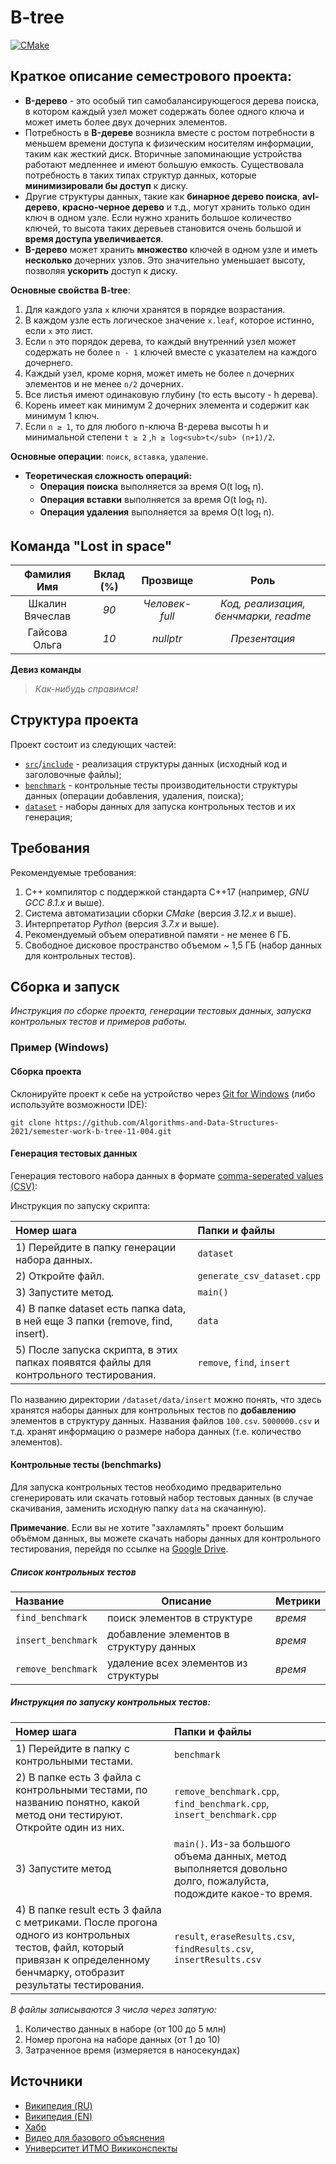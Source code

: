 # B-tree

[![CMake](https://github.com/Algorithms-and-Data-Structures-2021/semester-work-b-tree-11-004/actions/workflows/cmake.yml/badge.svg)](https://github.com/Algorithms-and-Data-Structures-2021/semester-work-template/actions/workflows/cmake.yml)

## Краткое описание семестрового проекта:

- **B-дерево** - это особый тип самобалансирующегося дерева поиска, в котором каждый узел может содержать более одного ключа и
  может иметь более двух дочерних элементов.
- Потребность в **B-дереве** возникла вместе с ростом потребности в меньшем времени доступа к физическим носителям
  информации, таким как жесткий диск. Вторичные запоминающие устройства работают медленнее и имеют большую емкость.
  Существовала потребность в таких типах структур данных, которые **минимизировали бы доступ** к диску.
- Другие структуры данных, такие как **бинарное дерево поиска**, **avl-дерево**, **красно-черное дерево** и т.д., могут хранить
  только один ключ в одном узле. Если нужно хранить большое количество ключей, то высота таких деревьев становится очень
  большой и **время доступа увеличивается**.
- **B-дерево** может хранить **множество** ключей в одном узле и иметь **несколько** дочерних узлов. Это значительно уменьшает
  высоту, позволяя **ускорить** доступ к диску.

**Основные свойства B-tree**:

1. Для каждого узла `x` ключи хранятся в порядке возрастания.
2. В каждом узле есть логическое значение `x.leaf`, которое истинно, если `x` это лист.
3. Если `n` это порядок дерева, то каждый внутренний узел может содержать не более `n - 1` ключей вместе с указателем на
   каждого дочернего.
4. Каждый узел, кроме корня, может иметь не более `n` дочерних элементов и не менее `n/2` дочерних.
5. Все листья имеют одинаковую глубину (то есть высоту - h дерева).
6. Корень имеет как минимум 2 дочерних элемента и содержит как минимум 1 ключ.
7. Если `n ≥ 1`, то для любого n-ключа B-дерева высоты h и минимальной степени `t ≥ 2` ,`h ≥ log<sub>t</sub> (n+1)/2`. 
   
**Основные операции**: `поиск`, `вставка`, `удаление`.

- **Теоретическая сложность операций:**
    - **Операция поиска** выполняется за время O(t log<sub>t</sub> n).
    - **Операция вставки** выполняется за время O(t log<sub>t</sub> n).
    - **Операция удаления** выполняется за время O(t log<sub>t</sub> n).

## Команда "Lost in space"

| Фамилия Имя | Вклад (%) | Прозвище | Роль |
| :---: | :---: | :---: | :---: |
| Шкалин Вячеслав | _90_ | _Человек-full_ | _Код, реализация, бенчмарки, readme_ |
| Гайсова Ольга | _10_ | _nullptr_ | _Презентация_ |

**Девиз команды**
> _Как-нибудь справимся!_

## Структура проекта

Проект состоит из следующих частей:

- [`src`](src)/[`include`](include) - реализация структуры данных (исходный код и заголовочные файлы);
- [`benchmark`](benchmark) - контрольные тесты производительности структуры данных (операции добавления, удаления, поиска);
- [`dataset`](dataset) - наборы данных для запуска контрольных тестов и их генерация;

## Требования

Рекомендуемые требования:

1. С++ компилятор c поддержкой стандарта C++17 (например, _GNU GCC 8.1.x_ и выше).
2. Система автоматизации сборки _CMake_ (версия _3.12.x_ и выше).
3. Интерпретатор _Python_ (версия _3.7.x_ и выше).
4. Рекомендуемый объем оперативной памяти - не менее 6 ГБ.
5. Свободное дисковое пространство объемом ~ 1,5 ГБ (набор данных для контрольных тестов).

## Сборка и запуск

_Инструкция по сборке проекта, генерации тестовых данных, запуска контрольных тестов и примеров работы._

### Пример (Windows)

#### Сборка проекта

Склонируйте проект к себе на устройство через [Git for Windows](https://gitforwindows.org/) (либо используйте
возможности IDE):

```shell
git clone https://github.com/Algorithms-and-Data-Structures-2021/semester-work-b-tree-11-004.git
```

#### Генерация тестовых данных

Генерация тестового набора данных в
формате [comma-seperated values (CSV)](https://en.wikipedia.org/wiki/Comma-separated_values):

Инструкция по запуску скрипта:

| Номер шага                                                                            | Папки и файлы                  |
| :---                                                                                  | :---                           |
| 1) Перейдите в папку генерации набора данных.                                         | `dataset`                      |
| 2) Откройте файл.                                                                     | `generate_csv_dataset.cpp`     |
| 3) Запустите метод.                                                                   | `main()`                       |
| 4) В папке dataset есть папка data, в ней еще 3 папки (remove, find, insert).         | `data`                         |
| 5) После запуска скрипта, в этих папках появятся файлы для контрольного тестирования. | `remove`, `find`, `insert`     |

По названию директории `/dataset/data/insert` можно понять, что здесь хранятся наборы данных для контрольных тестов по
**добавлению** элементов в структуру данных. Названия файлов `100.csv`. `5000000.csv` и т.д. хранят информацию о размере
набора данных (т.е. количество элементов).

#### Контрольные тесты (benchmarks)

Для запуска контрольных тестов необходимо предварительно сгенерировать или скачать готовый набор тестовых данных (в случае скачивания, заменить исходную папку `data` на скачанную).

**Примечание**. Если вы не хотите "захламлять" проект большим объёмом данных, вы можете скачать наборы данных для
контрольного тестирования, перейдя по ссылке
на [Google Drive](https://drive.google.com/drive/folders/1nqzZ9Z37lQ3YWiczp7nUHf3JC0opvjkM?usp=sharing).

##### Список контрольных тестов

| Название           | Описание                                | Метрики |
| :---               | ---                                     | :---    |
| `find_benchmark`   | поиск элементов в структуре             | _время_ |
| `insert_benchmark` | добавление элементов в структуру данных | _время_ |
| `remove_benchmark` | удаление всех элементов из структуры    | _время_ |

##### Инструкция по запуску контрольных тестов:

| Номер шага                                                                                        | Папки и файлы                  |
| :---                                                                                              | :---                           |
| 1) Перейдите в папку с контрольными тестами.                                                      | `benchmark`                    |
| 2) В папке есть 3 файла с контрольными тестами, по названию понятно, какой метод они тестируют. Откройте один из них.   | `remove_benchmark.cpp`, `find_benchmark.cpp`, `insert_benchmark.cpp` |
| 3) Запустите метод                                                                                | `main()`. Из-за большого объема данных, метод выполняется довольно долго, пожалуйста, подождите какое-то время. |
| 4) В папке result есть 3 файла с метриками. После прогона одного из контрольных тестов, файл, который привязан к определенному бенчмарку, отобразит результаты тестирования. | `result`, `eraseResults.csv`, `findResults.csv`, `insertResults.csv` |  

_В файлы записываются 3 числа через запятую:_

1) Количество данных в наборе (от 100 до 5 млн)
2) Номер прогона на наборе данных (от 1 до 10)
3) Затраченное время (измеряется в наносекундах)

## Источники

* [Википедия (RU)](https://ru.wikipedia.org/wiki/B-дерево)
* [Википедия (EN)](https://en.wikipedia.org/wiki/B-tree)
* [Хабр](https://habr.com/ru/post/114154/)
* [Видео для базового объяснения](https://www.youtube.com/watch?v=WXXetwePSRk)
* [Университет ИТМО Викиконспекты](https://neerc.ifmo.ru/wiki/index.php?title=B-дерево)